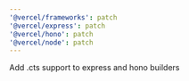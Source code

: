 ```yaml
---
'@vercel/frameworks': patch
'@vercel/express': patch
'@vercel/hono': patch
'@vercel/node': patch
---
```


Add .cts support to express and hono builders
